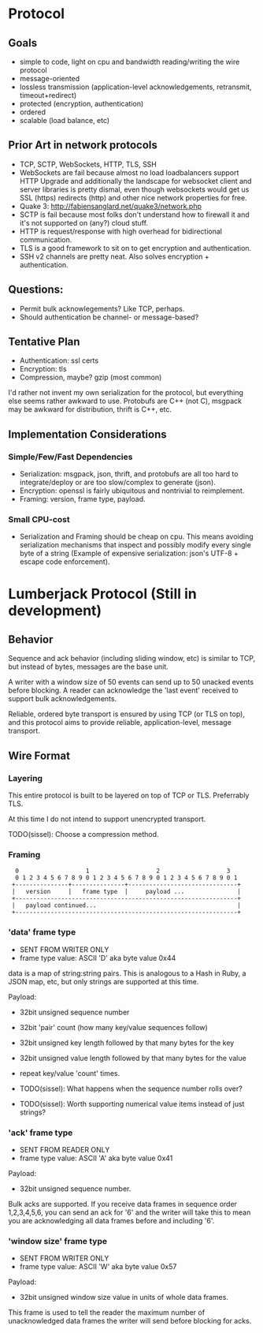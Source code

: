 # Protocol

## Goals

* simple to code, light on cpu and bandwidth reading/writing the wire protocol
* message-oriented
* lossless transmission (application-level acknowledgements, retransmit, timeout+redirect)
* protected (encryption, authentication)
* ordered
* scalable (load balance, etc)

## Prior Art in network protocols

* TCP, SCTP, WebSockets, HTTP, TLS, SSH
* WebSockets are fail because almost no load loadbalancers support HTTP
  Upgrade and additionally the landscape for websocket client and server
  libraries is pretty dismal, even though websockets would get us SSL (https)
  redirects (http) and other nice network properties for free.
* Quake 3: http://fabiensanglard.net/quake3/network.php
* SCTP is fail because most folks don't understand how to firewall it and it's
  not supported on (any?) cloud stuff.
* HTTP is request/response with high overhead for bidirectional communication.
* TLS is a good framework to sit on to get encryption and authentication.
* SSH v2 channels are pretty neat. Also solves encryption + authentication.

## Questions:

* Permit bulk acknowlegements? Like TCP, perhaps.
* Should authentication be channel- or message-based?

## Tentative Plan

* Authentication: ssl certs
* Encryption: tls
* Compression, maybe? gzip (most common)

I'd rather not invent my own serialization for the protocol, but everything
else seems rather awkward to use. Protobufs are C++ (not C), msgpack may be
awkward for distribution, thrift is C++, etc.

## Implementation Considerations

### Simple/Few/Fast Dependencies

* Serialization: msgpack, json, thrift, and protobufs are all too hard to
  integrate/deploy or are too slow/complex to generate (json).
* Encryption: openssl is fairly ubiquitous and nontrivial to reimplement.
* Framing: version, frame type, payload.

### Small CPU-cost

* Serialization and Framing should be cheap on cpu. This means avoiding
  serialization mechanisms that inspect and possibly modify every single byte
  of a string (Example of expensive serialization: json's UTF-8 + escape code
  enforcement).

# Lumberjack Protocol (Still in development)

## Behavior

Sequence and ack behavior (including sliding window, etc) is similar to TCP,
but instead of bytes, messages are the base unit.

A writer with a window size of 50 events can send up to 50 unacked events
before blocking. A reader can acknowledge the 'last event' received to
support bulk acknowledgements.

Reliable, ordered byte transport is ensured by using TCP (or TLS on top), and
this protocol aims to provide reliable, application-level, message transport.

## Wire Format

### Layering

This entire protocol is built to be layered on top of TCP or TLS. Preferrably TLS.

At this time I do not intend to support unencrypted transport.

TODO(sissel): Choose a compression method.

### Framing

      0                   1                   2                   3
      0 1 2 3 4 5 6 7 8 9 0 1 2 3 4 5 6 7 8 9 0 1 2 3 4 5 6 7 8 9 0 1
     +---------------+---------------+-------------------------------+
     |   version     |   frame type  |     payload ...               |
     +---------------------------------------------------------------+
     |   payload continued...                                        |
     +---------------------------------------------------------------+

### 'data' frame type

* SENT FROM WRITER ONLY
* frame type value: ASCII 'D' aka byte value 0x44

data is a map of string:string pairs. This is analogous to a Hash in Ruby, a
JSON map, etc, but only strings are supported at this time.

Payload:

* 32bit unsigned sequence number
* 32bit 'pair' count (how many key/value sequences follow)
* 32bit unsigned key length followed by that many bytes for the key
* 32bit unsigned value length followed by that many bytes for the value
* repeat key/value 'count' times.

* TODO(sissel): What happens when the sequence number rolls over?
* TODO(sissel): Worth supporting numerical value items instead of just strings?

### 'ack' frame type

* SENT FROM READER ONLY
* frame type value: ASCII 'A' aka byte value 0x41

Payload:

* 32bit unsigned sequence number.

Bulk acks are supported. If you receive data frames in sequence order
1,2,3,4,5,6, you can send an ack for '6' and the writer will take this to
mean you are acknowledging all data frames before and including '6'.

### 'window size' frame type

* SENT FROM WRITER ONLY
* frame type value: ASCII 'W' aka byte value 0x57

Payload:

* 32bit unsigned window size value in units of whole data frames.

This frame is used to tell the reader the maximum number of unacknowledged
data frames the writer will send before blocking for acks.
